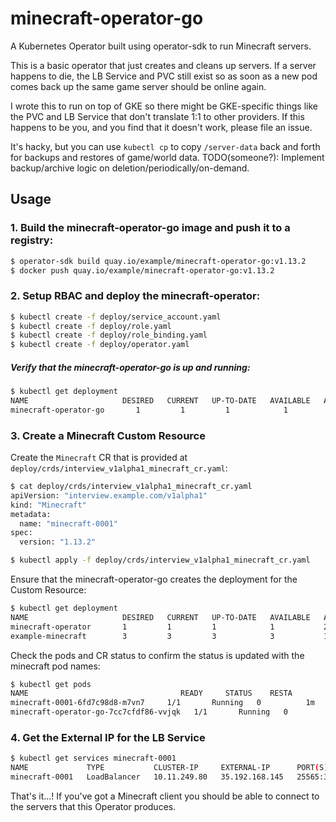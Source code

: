 # minecraft-operator-go
A Kubernetes Operator built using operator-sdk to run Minecraft servers.

This is a basic operator that just creates and cleans up servers. If a
server happens to die, the LB Service and PVC still exist so as soon as a
new pod comes back up the same game server should be online again.

I wrote this to run on top of GKE so there might be GKE-specific things
like the PVC and LB Service that don't translate 1:1 to other providers.
If this happens to be you, and you find that it doesn't work, please file
an issue.

It's hacky, but you can use `kubectl cp` to copy `/server-data` back and
forth for backups and restores of game/world data. TODO(someone?): Implement
backup/archive logic on deletion/periodically/on-demand. 

## Usage
### 1. Build the minecraft-operator-go image and push it to a registry:
```sh
$ operator-sdk build quay.io/example/minecraft-operator-go:v1.13.2
$ docker push quay.io/example/minecraft-operator-go:v1.13.2
```

### 2. Setup RBAC and deploy the minecraft-operator:

```sh
$ kubectl create -f deploy/service_account.yaml
$ kubectl create -f deploy/role.yaml
$ kubectl create -f deploy/role_binding.yaml
$ kubectl create -f deploy/operator.yaml
```

##### Verify that the minecraft-operator-go is up and running:

```sh
$ kubectl get deployment
NAME                     DESIRED   CURRENT   UP-TO-DATE   AVAILABLE   AGE
minecraft-operator-go       1         1         1            1           1m
```

### 3. Create a Minecraft Custom Resource

Create the `Minecraft` CR that is provided at `deploy/crds/interview_v1alpha1_minecraft_cr.yaml`:

```sh
$ cat deploy/crds/interview_v1alpha1_minecraft_cr.yaml
apiVersion: "interview.example.com/v1alpha1"
kind: "Minecraft"
metadata:
  name: "minecraft-0001"
spec:
  version: "1.13.2"

$ kubectl apply -f deploy/crds/interview_v1alpha1_minecraft_cr.yaml
```

Ensure that the minecraft-operator-go creates the deployment for the Custom Resource:

```sh
$ kubectl get deployment
NAME                     DESIRED   CURRENT   UP-TO-DATE   AVAILABLE   AGE
minecraft-operator       1         1         1            1           2m
example-minecraft        3         3         3            3           1m
```

Check the pods and CR status to confirm the status is updated with the minecraft pod names:

```sh
$ kubectl get pods
NAME                                  READY     STATUS    RESTA
minecraft-0001-6fd7c98d8-m7vn7     1/1       Running   0          1m
minecraft-operator-go-7cc7cfdf86-vvjqk   1/1       Running   0          2m
```

### 4. Get the External IP for the LB Service

```sh
$ kubectl get services minecraft-0001
NAME             TYPE           CLUSTER-IP     EXTERNAL-IP      PORT(S)           AGE
minecraft-0001   LoadBalancer   10.11.249.80   35.192.168.145   25565:30166/TCP   18m
```

That's it...! If you've got a Minecraft client you should be able to connect to the servers that this Operator produces.
